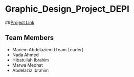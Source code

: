 # Graphic_Design_Project_DEPI

##[Project Link](https://drive.google.com/drive/folders/1hvYI9JKdbTVFOIaU80fyFkcDbd7Tznm_)

## Team Members
- Mariem Abdelaziem (Team Leader)
- Nada Ahmed
- Hibatullah Ibrahim
- Marwa Medhat
- Abdelaziz Ibrahim
